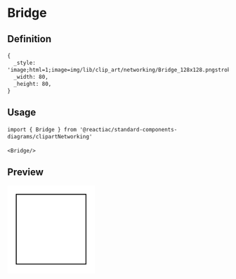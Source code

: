 # Bridge

## Definition

```
{
  _style: 'image;html=1;image=img/lib/clip_art/networking/Bridge_128x128.pngstrokeColor=none;',
  _width: 80,
  _height: 80,
}
```

## Usage

```
import { Bridge } from '@reactiac/standard-components-diagrams/clipartNetworking'

<Bridge/>
```

## Preview

<img src="./bridge.png" width="200"/>
